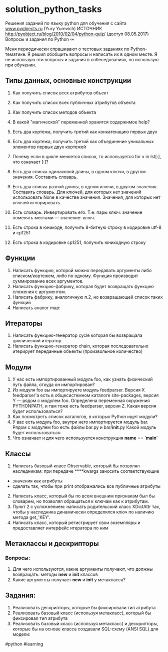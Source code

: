 # solution_python_tasks
Решения заданий по языку python для обучения с сайта www.pyobjects.ru (Yury Yurevich)
ИСТОЧНИК http://pyobject.ru/blog/2010/02/04/python-quiz/ (доступ 08.05.2017)
Вопросы и задания по Python ∞

Меня периодически спрашивают о тестовых заданиях по Python-тематике. Я решил обобщить вопросы и написать их в одном месте. Я не использую эти вопросы и задания в собеседованиях, но использую при обучении.

## Типы данных, основные конструкции

1. Как получить список всех атрибутов объект

2. Как получить список всех публичных атрибутов объекта

3. Как получить список методов объекта

4. В какой "магической" переменной хранится содержимое help?

5. Есть два кортежа, получить третий как конкатенацию первых двух

6. Есть два кортежа, получить третий как объединение уникальных элементов первых двух кортежей

7. Почему если в цикле меняется список, то используется for x in lst[:], что означает [:]?

8. Есть два списка одинаковой длины, в одном ключи, в другом значения. Составить словарь.

9. Есть два списка разной длины, в одном ключи, в другом значения. Составить словарь. Для ключей, для которых нет значений использовать None в качестве значения. Значения, для которых нет ключей игнорировать.

10. Есть словарь. Инвертировать его. Т.е. пары ключ: значение поменять местами — значение: ключ.

11. Есть строка в юникоде, получить 8-битную строку в кодировке utf-8 и cp1251

12. Есть строка в кодировке cp1251, получить юникодную строку

## Функции

1. Написать функцию, которой можно передавать аргументы либо списком/кортежем, либо по одному. Функция производит суммирование всех аргументов.
2. Написать функцию-фабрику, которая будет возвращать функцию сложения с аргументом.
3. Написать фабрику, аналогичную п.2, но возвращающей список таких функций
4. Написать аналог map:

## Итераторы

1. Написать функцию-генератор cycle которая бы возвращала циклический итератор.
2. Написать функцию-генератор chain, которая последовательно итерирует переданные объекты (произвольное количество)

## Модули

1. У нас есть импортированный модуль foo, как узнать физический путь файла, откуда он импортирован?
2. Из модуля foo вы импортируете модуль feedparser. Версия X feedparser'а есть в общесистемном каталоге site-packages, версия Y — рядом с модулем foo. Определена переменная окружения PYTHONPATH, и там тоже есть feedparser, версии Z. Какая версия будет использоваться?
3. Как посмотреть список каталогов, в которых Python ищет модули?
4. У вас есть модуль foo, внутри него импортируется модуль bar. Рядом с модулем foo есть файлы bar.py и bar/__init__.py Какой модуль будет использоваться.
5. Что означает и для чего используется конструкция __name__ == '__main__'

## Классы

1. Написать базовый класс Observable, который бы позволял наследникам: при передаче ****kwargs заносить соответствующие
- значения как атрибуты
- сделать так, чтобы при print отображались все публичные атрибуты
2. Написать класс, который бы по всем внешним признакам был бы словарем, но позволял обращаться к ключам как к атрибутам.
3. Пункт 2 с усложнением: написать родительский класс XDictAttr так, чтобы у наследника динамически определялся ключ по наличию метода get_'KEY'.
4. Написать класс, который регистрирует свои экземпляры и предоставляет интерфейс итератора по ним

## Метаклассы и дескрипторы

### Вопросы:

1. Для чего используются, какие аргументы получают, что должны возвращать: методы __new__ и __init__ классов
2. Какие аргументы получает __new__ и __init__ у метакласса?

## Задания:

1. Реализовать дескрипторы, которые бы фиксировали тип атрибута
2. Реализовать базовый класс (используя метакласс), который бы фиксировал тип атрибута
3. Реализовать базовый класс (используя метакласс) и дескрипторы, которые бы на основе класса создавали SQL-схему (ANSI SQL) для модели:

#python #learning
